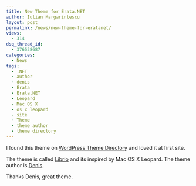 ```yaml
---
title: New Theme for Erata.NET
author: Iulian Margarintescu
layout: post
permalink: /news/new-theme-for-eratanet/
views:
  - 314
dsq_thread_id:
  - 376538687
categories:
  - News
tags:
  - .NET
  - author
  - denis
  - Erata
  - Erata.NET
  - Leopard
  - Mac OS X
  - os x leopard
  - site
  - Theme
  - theme author
  - theme directory
---
```

I found this theme on [WordPress Theme Directory][1] and loved it at first site.

The theme is called [Librio][2] and its inspired by Mac OS X Leopard. The theme author is [Denis][3].

Thanks Denis, great theme.

 [1]: http://wordpress.org/extend/themes "Theme Directory"
 [2]: http://deniart.ru/ "Librio"
 [3]: http://deniart.ru/ "Denis"